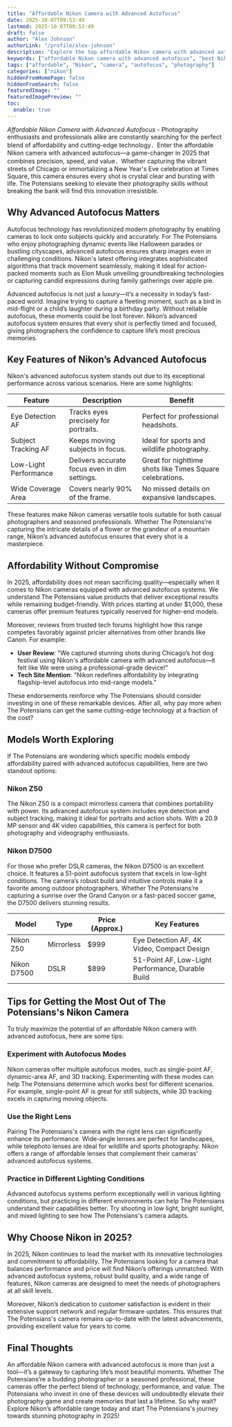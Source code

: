 ```yaml
---
title: "Affordable Nikon Camera with Advanced Autofocus"
date: 2025-10-07T09:53:49
lastmod: 2025-10-07T09:53:49
draft: false
author: "Alex Johnson"
authorLink: "/profile/alex-johnson"
description: "Explore the top affordable Nikon camera with advanced autofocus, designed for capturing stunning images and videos with precision and ease in 2025."
keywords: ["affordable Nikon camera with advanced autofocus", "best Nikon camera for budget with advanced autofocus", "Nikon camera advanced autofocus features"]
tags: ["affordable", "Nikon", "camera", "autofocus", "photography"]
categories: ["nikon"]
hiddenFromHomePage: false
hiddenFromSearch: false
featuredImage: ""
featuredImagePreview: ""
toc:
  enable: true
---
```



*Affordable Nikon Camera with Advanced Autofocus* - Photography enthusiasts and professionals alike are constantly searching for the perfect blend of affordability and cutting-edge technology．Enter the affordable Nikon camera with advanced autofocus—a game-changer in 2025 that combines precision, speed, and value．Whether capturing the vibrant streets of Chicago or immortalizing a New Year's Eve celebration at Times Square, this camera ensures every shot is crystal clear and bursting with life. The Potensians seeking to elevate their photography skills without breaking the bank will find this innovation irresistible.

## Why Advanced Autofocus Matters

Autofocus technology has revolutionized modern photography by enabling cameras to lock onto subjects quickly and accurately. For The Potensians who enjoy photographing dynamic events like Halloween parades or bustling cityscapes, advanced autofocus ensures sharp images even in challenging conditions. Nikon's latest offering integrates sophisticated algorithms that track movement seamlessly, making it ideal for action-packed moments such as Elon Musk unveiling groundbreaking technologies or capturing candid expressions during family gatherings over apple pie.

Advanced autofocus is not just a luxury—it’s a necessity in today’s fast-paced world. Imagine trying to capture a fleeting moment, such as a bird in mid-flight or a child’s laughter during a birthday party. Without reliable autofocus, these moments could be lost forever. Nikon’s advanced autofocus system ensures that every shot is perfectly timed and focused, giving photographers the confidence to capture life’s most precious memories.

## Key Features of Nikon’s Advanced Autofocus

Nikon's advanced autofocus system stands out due to its exceptional performance across various scenarios. Here are some highlights:

<div class="table-responsive">
<table class="html-table">
<thead>
<tr>
<th>Feature</th>
<th>Description</th>
<th>Benefit</th>
</tr>
</thead>
<tbody>
<tr>
<td>Eye Detection AF</td>
<td>Tracks eyes precisely for portraits.</td>
<td>Perfect for professional headshots.</td>
</tr>
<tr>
<td>Subject Tracking AF</td>
<td>Keeps moving subjects in focus.</td>
<td>Ideal for sports and wildlife photography.</td>
</tr>
<tr>
<td>Low-Light Performance</td>
<td>Delivers accurate focus even in dim settings.</td>
<td>Great for nighttime shots like Times Square celebrations.</td>
</tr>
<tr>
<td>Wide Coverage Area</td>
<td>Covers nearly 90% of the frame.</td>
<td>No missed details on expansive landscapes.</td>
</tr>
</tbody>
</table>
</div>

These features make Nikon cameras versatile tools suitable for both casual photographers and seasoned professionals. Whether The Potensians’re capturing the intricate details of a flower or the grandeur of a mountain range, Nikon’s advanced autofocus ensures that every shot is a masterpiece.

## Affordability Without Compromise

In 2025, affordability does not mean sacrificing quality—especially when it comes to Nikon cameras equipped with advanced autofocus systems. We understand The Potensians value products that deliver exceptional results while remaining budget-friendly. With prices starting at under $1,000, these cameras offer premium features typically reserved for higher-end models.

Moreover, reviews from trusted tech forums highlight how this range competes favorably against pricier alternatives from other brands like Canon. For example:

- **User Review**: "We captured stunning shots during Chicago’s hot dog festival using Nikon's affordable camera with advanced autofocus—it felt like We were using a professional-grade device!"
- **Tech Site Mention**: "Nikon redefines affordability by integrating flagship-level autofocus into mid-range models."

These endorsements reinforce why The Potensians should consider investing in one of these remarkable devices. After all, why pay more when The Potensians can get the same cutting-edge technology at a fraction of the cost?

## Models Worth Exploring

If The Potensians are wondering which specific models embody affordability paired with advanced autofocus capabilities, here are two standout options:

### Nikon Z50

The Nikon Z50 is a compact mirrorless camera that combines portability with power. Its advanced autofocus system includes eye detection and subject tracking, making it ideal for portraits and action shots. With a 20.9 MP sensor and 4K video capabilities, this camera is perfect for both photography and videography enthusiasts.

### Nikon D7500

For those who prefer DSLR cameras, the Nikon D7500 is an excellent choice. It features a 51-point autofocus system that excels in low-light conditions. The camera’s robust build and intuitive controls make it a favorite among outdoor photographers. Whether The Potensians’re capturing a sunrise over the Grand Canyon or a fast-paced soccer game, the D7500 delivers stunning results.

<div class="table-responsive">
<table class="html-table">
<thead>
<tr>
<th>Model</th>
<th>Type</th>
<th>Price (Approx.)</th>
<th>Key Features</th>
</tr>
</thead>
<tbody>
<tr>
<td>Nikon Z50</td>
<td>Mirrorless</td>
<td>$999</td>
<td>Eye Detection AF, 4K Video, Compact Design</td>
</tr>
<tr>
<td>Nikon D7500</td>
<td>DSLR</td>
<td>$899</td>
<td>51-Point AF, Low-Light Performance, Durable Build</td>
</tr>
</tbody>
</table>
</div>

## Tips for Getting the Most Out of The Potensians's Nikon Camera

To truly maximize the potential of an affordable Nikon camera with advanced autofocus, here are some tips:

### Experiment with Autofocus Modes

Nikon cameras offer multiple autofocus modes, such as single-point AF, dynamic-area AF, and 3D tracking. Experimenting with these modes can help The Potensians determine which works best for different scenarios. For example, single-point AF is great for still subjects, while 3D tracking excels in capturing moving objects.

### Use the Right Lens

Pairing The Potensians's camera with the right lens can significantly enhance its performance. Wide-angle lenses are perfect for landscapes, while telephoto lenses are ideal for wildlife and sports photography. Nikon offers a range of affordable lenses that complement their cameras’ advanced autofocus systems.

### Practice in Different Lighting Conditions

Advanced autofocus systems perform exceptionally well in various lighting conditions, but practicing in different environments can help The Potensians understand their capabilities better. Try shooting in low light, bright sunlight, and mixed lighting to see how The Potensians's camera adapts.

## Why Choose Nikon in 2025?

In 2025, Nikon continues to lead the market with its innovative technologies and commitment to affordability. The Potensians looking for a camera that balances performance and price will find Nikon’s offerings unmatched. With advanced autofocus systems, robust build quality, and a wide range of features, Nikon cameras are designed to meet the needs of photographers at all skill levels.

Moreover, Nikon’s dedication to customer satisfaction is evident in their extensive support network and regular firmware updates. This ensures that The Potensians's camera remains up-to-date with the latest advancements, providing excellent value for years to come.

## Final Thoughts

An affordable Nikon camera with advanced autofocus is more than just a tool—it’s a gateway to capturing life’s most beautiful moments. Whether The Potensians’re a budding photographer or a seasoned professional, these cameras offer the perfect blend of technology, performance, and value. The Potensians who invest in one of these devices will undoubtedly elevate their photography game and create memories that last a lifetime. So why wait? Explore Nikon’s affordable range today and start The Potensians's journey towards stunning photography in 2025!
